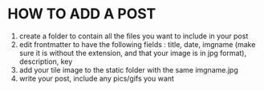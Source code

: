 # HOW TO ADD A POST

1. create a folder to contain all the files you want to include in your post
2. edit frontmatter to have the following fields : title, date, imgname (make sure it is without the extension, and that your image is in jpg format), description, key 
3. add your tile image to the static folder with the same imgname.jpg
4. write your post, include any pics/gifs you want